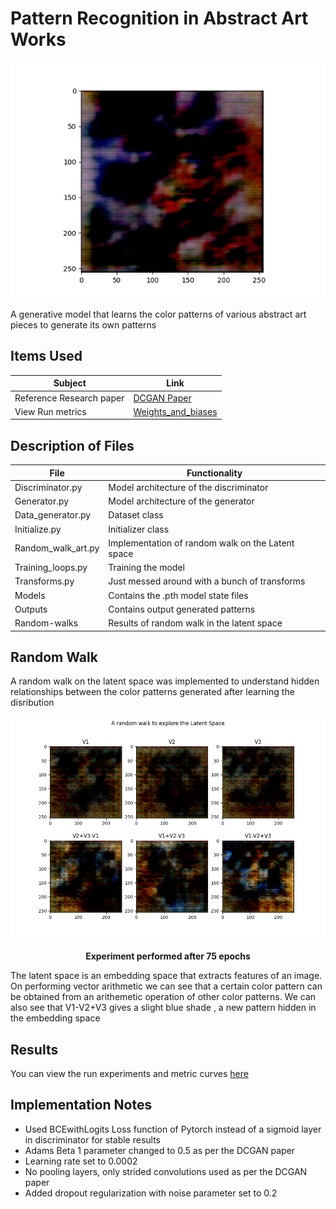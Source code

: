 # Pattern Recognition in Abstract Art Works

![Result_grid](./outputs/Figure_4.png)

A generative model that learns the color patterns of various abstract art pieces to generate its own patterns

## Items Used

| Subject                  | Link                                                            |
| ------------------------ | --------------------------------------------------------------- |
| Reference Research paper | [DCGAN Paper](https://arxiv.org/abs/1511.06434)                 |
| View Run metrics         | [Weights_and_biases](https://api.wandb.ai/links/uaena/fc87yhh1) |

## Description of Files

| File               | Functionality                                     |
| ------------------ | ------------------------------------------------- |
| Discriminator.py   | Model architecture of the discriminator           |
| Generator.py       | Model architecture of the generator               |
| Data_generator.py  | Dataset class                                     |
| Initialize.py      | Initializer class                                 |
| Random_walk_art.py | Implementation of random walk on the Latent space |
| Training_loops.py  | Training the model                                |
| Transforms.py      | Just messed around with a bunch of transforms     |
| Models             | Contains the .pth model state files               |
| Outputs            | Contains output generated patterns                |
| Random-walks       | Results of random walk in the latent space        |

## Random Walk

A random walk on the latent space was implemented to understand hidden relationships between the color patterns generated after learning the disribution

![Random_walk_experiment](./Random_walks/walk2.png)

<p style="text-align: center"> <b>Experiment performed after 75 epochs</b> </p>

The latent space is an embedding space that extracts features of an image. On performing vector arithmetic we can see that a certain color pattern can be obtained from an arithemetic operation of other color patterns. We can also see that V1-V2+V3 gives a slight blue shade , a new pattern hidden in the embedding space

## Results

You can view the run experiments and metric curves [here](https://api.wandb.ai/links/uaena/fc87yhh1)

## Implementation Notes

- Used BCEwithLogits Loss function of Pytorch instead of a sigmoid layer in discriminator for stable results
- Adams Beta 1 parameter changed to 0.5 as per the DCGAN paper
- Learning rate set to 0.0002
- No pooling layers, only strided convolutions used as per the DCGAN paper
- Added dropout regularization with noise parameter set to 0.2
